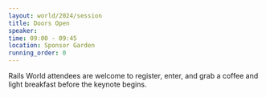 ```yaml
---
layout: world/2024/session
title: Doors Open
speaker:
time: 09:00 - 09:45
location: Sponsor Garden
running_order: 0
---
```


Rails World attendees are welcome to register, enter, and grab a coffee and light breakfast before the keynote begins.
